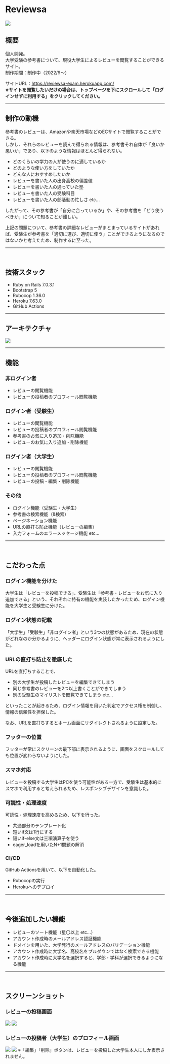 # Reviewsa
<img src="https://user-images.githubusercontent.com/70557787/192438298-8fe3a089-96ca-4bed-a420-8a7ef6d3d25b.png">

## 概要
個人開発。<br>
大学受験の参考書について、現役大学生によるレビューを閲覧することができるサイト。<br>
制作期間：制作中（2022/9～）<br>

サイトURL：https://reviewsa-exam.herokuapp.com/<br>
**※サイトを閲覧したいだけの場合は、トップページを下にスクロールして「ログインせずに利用する」をクリックしてください。**
<hr>

## 制作の動機
参考書のレビューは、Amazonや楽天市場などのECサイトで閲覧することができる。<br>
しかし、それらのレビューを読んで得られる情報は、参考書それ自体が「良いか悪いか」であり、以下のような情報はほとんど得られない。

- どのくらいの学力の人が使うのに適しているか
- どのような使い方をしていたか
- どんな人におすすめしたいか
- レビューを書いた人の出身高校の偏差値
- レビューを書いた人の通っていた塾
- レビューを書いた人の受験科目
- レビューを書いた人の部活動の忙しさ etc...

したがって、その参考書が「自分に合っているか」や、その参考書を「どう使うべきか」について知ることが難しい。<br>

上記の問題について、参考書の詳細なレビューがまとまっているサイトがあれば、受験生が参考書を「適切に選び、適切に使う」ことができるようになるのではないかと考えたため、制作するに至った。
<hr><br>

## 技術スタック
- Ruby on Rails 7.0.3.1
- Bootstrap 5
- Rubocop 1.36.0
- Heroku 7.63.0
- GitHub Actions
<hr>

## アーキテクチャ
<img src="https://user-images.githubusercontent.com/70557787/193438843-8ba6a83c-a515-4783-b38a-f6f30d3b8755.png">
<hr>

## 機能
### 非ログイン者
- レビューの閲覧機能
- レビューの投稿者のプロフィール閲覧機能

### ログイン者（受験生）
- レビューの閲覧機能
- レビューの投稿者のプロフィール閲覧機能
- 参考書のお気に入り追加・削除機能
- レビューのお気に入り追加・削除機能

### ログイン者（大学生）
- レビューの閲覧機能
- レビューの投稿者のプロフィール閲覧機能
- レビューの投稿・編集・削除機能

### その他
- ログイン機能（受験生・大学生）
- 参考書の検索機能（&検索）
- ページネーション機能
- URLの直打ち防止機能（レビューの編集）
- 入力フォームのエラーメッセージ機能 etc...
<hr><br>

## こだわった点
### ログイン機能を分けた
大学生は「レビューを投稿できる」、受験生は「参考書・レビューをお気に入り追加できる」という、それぞれに特有の機能を実装したかったため、ログイン機能を大学生と受験生に分けた。

### ログイン状態の記載
「大学生」「受験生」「非ログイン者」という3つの状態があるため、現在の状態がどれなのか分かるように、ヘッダーにログイン状態が常に表示されるようにした。

### URLの直打ち防止を徹底した
URLを直打ちすることで、<br>

- 別の大学生が投稿したレビューを編集できてしまう
- 同じ参考書のレビューを2つ以上書くことができてしまう
- 別の受験生のマイリストを閲覧できてしまう etc...

といったことが起きるため、ログイン情報を用いた判定でアクセス権を制御し、情報の信頼性を担保した。<br>

なお、URLを直打ちするとホーム画面にリダイレクトされるように設定した。

### フッターの位置
フッターが常にスクリーンの最下部に表示されるように、画面をスクロールしても位置が変わらないようにした。

### スマホ対応
レビューを投稿する大学生はPCを使う可能性がある一方で、受験生は基本的にスマホで利用すると考えられるため、レスポンシブデザインを意識した。

### 可読性・処理速度
可読性・処理速度を高めるため、以下を行った。
- 共通部分のテンプレート化
- 短いif文は1行にする
- 短いif-else文は三項演算子を使う
- eager_loadを用いたN+1問題の解消

### CI/CD
GitHub Actionsを用いて、以下を自動化した。
- Rubocopの実行
- Herokuへのデプロイ
<hr><br>

## 今後追加したい機能
- レビューのソート機能（星〇以上 etc...）
- アカウント作成時のメールアドレス認証機能
- ドメインを用いた、大学発行のメールアドレスのバリデーション機能
- アカウント作成時に大学名、高校名をプルダウンではなく検索できる機能
- アカウント作成時に大学名を選択すると、学部・学科が選択できるようになる機能
<hr><br>

## スクリーンショット
### レビューの投稿画面
<img src="https://user-images.githubusercontent.com/70557787/192693275-72d3886d-7a54-4d42-8dfe-996686d5f3c1.png">
<img src="https://user-images.githubusercontent.com/70557787/192693366-2f498d75-e127-4ed7-9f54-69cb298e35d9.png">
<br>

### レビューの投稿者（大学生）のプロフィール画面
<img src="https://user-images.githubusercontent.com/70557787/192445726-6b564c75-4897-46f2-8c5b-911c155fae89.png">
<img src="https://user-images.githubusercontent.com/70557787/192445886-74094eaf-937f-419a-90ad-c31e73b2ca32.png">
※「編集」「削除」ボタンは、レビューを投稿した大学生本人にしか表示されません。
